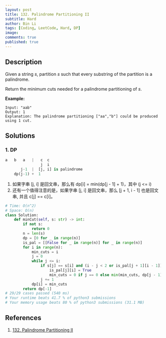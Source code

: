 ```yaml
---
layout: post
title: 132. Palindrome Partitioning II
subtitle: Hard
author: Bin Li
tags: [Coding, LeetCode, Hard, DP]
image: 
comments: true
published: true
---
```


## Description

Given a string *s*, partition *s* such that every substring of the partition is a palindrome.

Return the minimum cuts needed for a palindrome partitioning of *s*.

**Example:**

```
Input: "aab"
Output: 1
Explanation: The palindrome partitioning ["aa","b"] could be produced using 1 cut.
```

## Solutions
### 1. DP

```python
a   b   a   |   c  c
                j  i
       j-1  |  [j, i] is palindrome
    dp(j-1) +  1
```

1. 如果字串 [j, i] 是回文串，那么有 dp[i] = min(dp[j - 1] + 1)，其中 (j <= i)
2. 还有一个值得注意的是，如果字串 [j, i] 是回文串，那么 [j + 1, i - 1] 也是回文串, 并且 c[j] == c[i]。

```python
# Time: O(n^2)
# Space: O(n)
class Solution:
    def minCut(self, s: str) -> int:
        if not s:
            return 0
        n = len(s)
        dp = [0 for _ in range(n)]
        is_pal = [[False for _ in range(n)] for _ in range(n)]
        for i in range(n):
            min_cuts = i
            j = 0
            while j <= i:
                if s[j] == s[i] and (i - j < 2 or is_pal[j + 1][i - 1]):
                    is_pal[j][i] = True
                    min_cuts = 0 if j == 0 else min(min_cuts, dp[j - 1] + 1)
                j += 1
            dp[i] = min_cuts
        return dp[-1]
# 29/29 cases passed (540 ms)
# Your runtime beats 41.7 % of python3 submissions
# Your memory usage beats 80 % of python3 submissions (31.1 MB)
```

## References
1. [132. Palindrome Partitioning II](https://leetcode.com/problems/palindrome-partitioning-ii/description/)